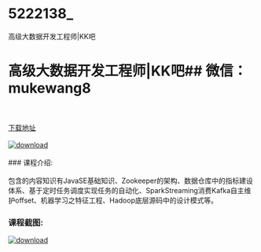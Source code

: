# 5222138_
高级大数据开发工程师|KK吧
# 高级大数据开发工程师|KK吧## 微信：mukewang8
<br/></br>[下载地址](http://www.36tz.cn/article/5222138 "下载地址")
<br/></br>[![download](http://36tz.cn/muke_img/2021_12_1-70.png "下载地址")](http://www.36tz.cn/article/5222138 "下载地址")
<br/></br>### 课程介绍:<br/></br>包含的内容知识有JavaSE基础知识、Zookeeper的架构、数据仓库中的指标建设体系、基于定时任务调度实现任务的自动化、SparkStreaming消费Kafka自主维护offset、机器学习之特征工程、Hadoop底层源码中的设计模式等。

### 课程截图:
[![download](http://36tz.cn/muke_img/2021_12_2-37.png "下载地址")](http://www.36tz.cn/article/5222138 "下载地址")
